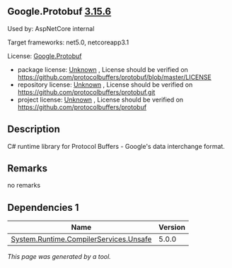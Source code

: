 Google.Protobuf [3.15.6](https://www.nuget.org/packages/Google.Protobuf/3.15.6)
--------------------

Used by: AspNetCore internal

Target frameworks: net5.0, netcoreapp3.1

License: [Google.Protobuf](../../../../licenses/google.protobuf) 

- package license: [Unknown](https://github.com/protocolbuffers/protobuf/blob/master/LICENSE) , License should be verified on https://github.com/protocolbuffers/protobuf/blob/master/LICENSE
- repository license: [Unknown](https://github.com/protocolbuffers/protobuf.git) , License should be verified on https://github.com/protocolbuffers/protobuf.git
- project license: [Unknown](https://github.com/protocolbuffers/protobuf) , License should be verified on https://github.com/protocolbuffers/protobuf

Description
-----------
C# runtime library for Protocol Buffers - Google's data interchange format.

Remarks
-----------
no remarks


Dependencies 1
-----------

|Name|Version|
|----------|:----|
|[System.Runtime.CompilerServices.Unsafe](../../../../packages/nuget.org/system.runtime.compilerservices.unsafe/5.0.0)|5.0.0|

*This page was generated by a tool.*